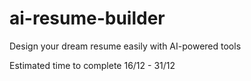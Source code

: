 # ai-resume-builder

Design your dream resume easily with AI-powered tools

Estimated time to complete 16/12 - 31/12
